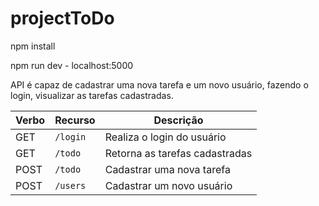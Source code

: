 # projectToDo

npm install

npm run dev - localhost:5000

API é capaz de cadastrar uma nova tarefa e um novo usuário, fazendo o login, visualizar as tarefas cadastradas.

| Verbo        | Recurso                    | Descrição                              |
| ------------ | -------------------------- | -------------------------------------- |
| GET          | `/login`                   | Realiza o login do usuário             |
| GET          | `/todo`                    | Retorna as tarefas cadastradas         |
| POST         | `/todo`                    | Cadastrar uma nova tarefa              |
| POST         | `/users`                   | Cadastrar um novo usuário              |